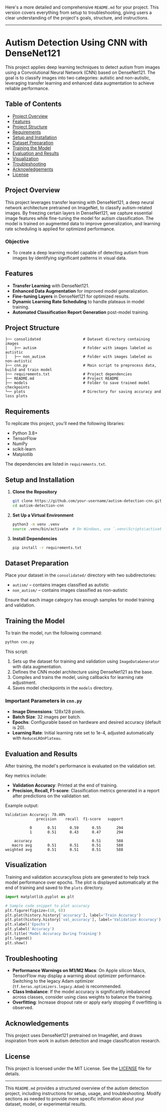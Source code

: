 Here's a more detailed and comprehensive `README.md` for your project. This version covers everything from setup to troubleshooting, giving users a clear understanding of the project's goals, structure, and instructions.

---

# Autism Detection Using CNN with DenseNet121

This project applies deep learning techniques to detect autism from images using a Convolutional Neural Network (CNN) based on DenseNet121. The goal is to classify images into two categories: autistic and non-autistic, leveraging transfer learning and enhanced data augmentation to achieve reliable performance.

## Table of Contents

- [Project Overview](#project-overview)
- [Features](#features)
- [Project Structure](#project-structure)
- [Requirements](#requirements)
- [Setup and Installation](#setup-and-installation)
- [Dataset Preparation](#dataset-preparation)
- [Training the Model](#training-the-model)
- [Evaluation and Results](#evaluation-and-results)
- [Visualization](#visualization)
- [Troubleshooting](#troubleshooting)
- [Acknowledgements](#acknowledgements)
- [License](#license)

## Project Overview

This project leverages transfer learning with DenseNet121, a deep neural network architecture pretrained on ImageNet, to classify autism-related images. By freezing certain layers in DenseNet121, we capture essential image features while fine-tuning the model for autism classification. The model is trained on augmented data to improve generalization, and learning rate scheduling is applied for optimized performance.

### Objective
- To create a deep learning model capable of detecting autism from images by identifying significant patterns in visual data.

## Features

- **Transfer Learning** with DenseNet121.
- **Enhanced Data Augmentation** for improved model generalization.
- **Fine-tuning Layers** in DenseNet121 for optimized results.
- **Dynamic Learning Rate Scheduling** to handle plateaus in model training.
- **Automated Classification Report Generation** post-model training.

## Project Structure

```
├── consolidated                   # Dataset directory containing images
│   ├── autism                     # Folder with images labeled as autistic
│   ├── non_autism                 # Folder with images labeled as non-autistic
├── cnn.py                         # Main script to preprocess data, build and train model
├── requirements.txt               # Project dependencies
├── README.md                      # Project README
├── models                         # Folder to save trained model checkpoints
└── plots                          # Directory for saving accuracy and loss plots
```

## Requirements

To replicate this project, you’ll need the following libraries:

- Python 3.8+
- TensorFlow
- NumPy
- scikit-learn
- Matplotlib

The dependencies are listed in `requirements.txt`. 

## Setup and Installation

1. **Clone the Repository**

   ```bash
   git clone https://github.com/your-username/autism-detection-cnn.git
   cd autism-detection-cnn
   ```

2. **Set Up a Virtual Environment**

   ```bash
   python3 -m venv .venv
   source .venv/bin/activate  # On Windows, use `.venv\Scripts\activate`
   ```

3. **Install Dependencies**

   ```bash
   pip install -r requirements.txt
   ```

## Dataset Preparation

Place your dataset in the `consolidated/` directory with two subdirectories:

- `autism/` – contains images classified as autistic
- `non_autism/` – contains images classified as non-autistic

Ensure that each image category has enough samples for model training and validation.

## Training the Model

To train the model, run the following command:

```bash
python cnn.py
```

This script:

1. Sets up the dataset for training and validation using `ImageDataGenerator` with data augmentation.
2. Defines the CNN model architecture using DenseNet121 as the base.
3. Compiles and trains the model, using callbacks for learning rate adjustment.
4. Saves model checkpoints in the `models` directory.

### Important Parameters in `cnn.py`
- **Image Dimensions**: 128x128 pixels.
- **Batch Size**: 32 images per batch.
- **Epochs**: Configurable based on hardware and desired accuracy (default is 20).
- **Learning Rate**: Initial learning rate set to 1e-4, adjusted automatically with `ReduceLROnPlateau`.

## Evaluation and Results

After training, the model's performance is evaluated on the validation set. 

Key metrics include:
- **Validation Accuracy**: Printed at the end of training.
- **Precision, Recall, F1-score**: Classification metrics generated in a report after predictions on the validation set.

Example output:
```
Validation Accuracy: 78.40%
              precision    recall  f1-score   support

           0       0.51      0.59      0.55       294
           1       0.51      0.43      0.47       294

    accuracy                           0.51       588
   macro avg       0.51      0.51      0.51       588
weighted avg       0.51      0.51      0.51       588
```

## Visualization

Training and validation accuracy/loss plots are generated to help track model performance over epochs. The plot is displayed automatically at the end of training and saved to the `plots` directory.

```python
import matplotlib.pyplot as plt

# Sample code snippet to plot accuracy
plt.figure(figsize=(10, 6))
plt.plot(history.history['accuracy'], label='Train Accuracy')
plt.plot(history.history['val_accuracy'], label='Validation Accuracy')
plt.xlabel('Epochs')
plt.ylabel('Accuracy')
plt.title('Model Accuracy During Training')
plt.legend()
plt.show()
```

## Troubleshooting

- **Performance Warnings on M1/M2 Macs**: On Apple silicon Macs, TensorFlow may display a warning about optimizer performance. Switching to the legacy Adam optimizer (`tf.keras.optimizers.legacy.Adam`) is recommended.
- **Class Imbalance**: If the model accuracy is significantly imbalanced across classes, consider using class weights to balance the training.
- **Overfitting**: Increase dropout rate or apply early stopping if overfitting is observed.

## Acknowledgements

This project uses DenseNet121 pretrained on ImageNet, and draws inspiration from work in autism detection and image classification research.

## License

This project is licensed under the MIT License. See the [LICENSE](LICENSE) file for details.

---

This `README.md` provides a structured overview of the autism detection project, including instructions for setup, usage, and troubleshooting. Modify sections as needed to provide more specific information about your dataset, model, or experimental results.
